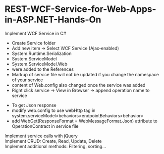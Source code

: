 # REST-WCF-Service-for-Web-Apps-in-ASP.NET-Hands-On
Implement WCF Service in C#<br />
<ul>
    <li>Create Service folder</li>
    <li>Add new item -> Select WCF Service (Ajax-enabled)</li>
    <li>System.Runtime.Serialization</li>
    <li>System.ServiceModel</li>
    <li>System.ServiceModel.Web</li>
    <li>were added to the References</li>
    <li>Markup of service file will not be updated if you change the namespace of your service</li>
    <li>content of Web.config also changed once the service was added</li>
    <li>Right click service -> View in Browser -> append operation name to service</li>
</ul>
<ul>
    <li>To get Json response</li>
    <li>modify web.config to use webHttp tag in system.serviceModel>behaviors>endpointBehaviors>behavior></li>
    <li>add WebGet(ResponseFormat = WebMessageFormat.Json) attribute to OperationContract in service file</li>
</ul>
Implement service calls with jQuery<br />
Implement CRUD: Create, Read, Update, Delete<br />
Implement additional methods: Filtering, sorting... <br />
